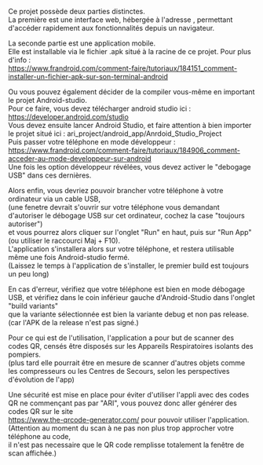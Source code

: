 Ce projet possède deux parties distinctes. <br/>
La première est une interface web, hébergée à l'adresse <adresse>, permettant d'accéder rapidement aux fonctionnalités depuis un navigateur.


La seconde partie est une application mobile. <br/>
Elle est installable via le fichier .apk situé à la racine de ce projet. Pour plus d'info :<br/>
https://www.frandroid.com/comment-faire/tutoriaux/184151_comment-installer-un-fichier-apk-sur-son-terminal-android
  

  
Ou vous pouvez également décider de la compiler vous-même en important le projet Android-studio.<br/>
Pour ce faire, vous devez télécharger android studio ici : https://developer.android.com/studio<br/>
Vous devez ensuite lancer Android Studio, et faire attention à bien importer le projet situé ici :  ari_project/android_app/Anrdoid_Studio_Project <br/>
Puis passer votre téléphone en mode développeur : https://www.frandroid.com/comment-faire/tutoriaux/184906_comment-acceder-au-mode-developpeur-sur-android<br/>
Une fois les option développeur révélées, vous devez activer le "debogage USB" dans ces dernières.
  
Alors enfin, vous devriez pouvoir brancher votre téléphone à votre ordinateur via un cable USB,<br/>
(une fenetre devrait s'ouvrir sur votre téléphone vous demandant d'autoriser le débogage USB sur cet ordinateur, cochez la case "toujours autoriser")<br/>
et vous pourrez alors cliquer sur l'onglet "Run" en haut, puis sur "Run App" (ou utiliser le raccourci Maj + F10).<br/>
L'application s'installera alors sur votre téléphone, et restera utilisable même une fois Android-studio fermé.<br/>
(Laissez le temps à l'application de s'installer, le premier build est toujours un peu long)<br/>
  
En cas d'erreur, vérifiez que votre téléphone est bien en mode débogage USB, et vérifiez dans le coin inférieur gauche d'Android-Studio dans l'onglet "build variants" <br/>
que la variante sélectionnée est bien la variante debug et non pas release. (car l'APK de la release n'est pas signé.)<br/>

Pour ce qui est de l'utilisation, l'application a pour but de scanner des codes QR, censés être disposés sur les Appareils Respiratoires isolants des pompiers.<br/>
(plus tard elle pourrait être en mesure de scanner d'autres objets comme les compresseurs ou les Centres de Secours, selon les perspectives d'évolution de l'app)<br/>

Une sécurité est mise en place pour éviter d'utiliser l'appli avec des codes QR ne commençant pas par "ARI", vous pouvez donc aller générer des codes QR sur le site <br/>
https://www.the-qrcode-generator.com/ pour pouvoir utiliser l'application. (Attention au moment du scan à ne pas non plus trop approcher votre téléphone au code,<br/>
il n'est pas necessaire que le QR code remplisse totalement la fenêtre de scan affichée.)<br/>
